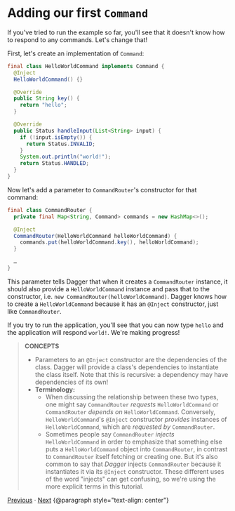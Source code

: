 # Adding our first `Command`

If you've tried to run the example so far, you'll see that it doesn't know how
to respond to any commands. Let's change that!

First, let's create an implementation of `Command`:

```java
final class HelloWorldCommand implements Command {
  @Inject
  HelloWorldCommand() {}

  @Override
  public String key() {
    return "hello";
  }

  @Override
  public Status handleInput(List<String> input) {
    if (!input.isEmpty()) {
      return Status.INVALID;
    }
    System.out.println("world!");
    return Status.HANDLED;
  }
}
```

Now let's add a parameter to `CommandRouter`'s constructor for that command:

```java
final class CommandRouter {
  private final Map<String, Command> commands = new HashMap<>();

  @Inject
  CommandRouter(HelloWorldCommand helloWorldCommand) {
    commands.put(helloWorldCommand.key(), helloWorldCommand);
  }

  …
}
```

This parameter tells Dagger that when it creates a `CommandRouter` instance, it
should also provide a `HelloWorldCommand` instance and pass that to the
constructor, i.e. `new CommandRouter(helloWorldCommand)`. Dagger knows how to
create a `HelloWorldCommand` because it has an `@Inject` constructor, just like
`CommandRouter`.

If you try to run the application, you'll see that you can now type `hello` and
the application will respond `world!`. We're making progress!

> **CONCEPTS**
>
> *   Parameters to an `@Inject` constructor are the dependencies of the class.
>     Dagger will provide a class's dependencies to instantiate the class
>     itself. Note that this is recursive: a dependency may have dependencies of
>     its own!
> *   **Terminology:**
>     *   When discussing the relationship between these two types, one might
>         say `CommandRouter` _requests_ `HelloWorldCommand` or `CommandRouter`
>         _depends on_ `HelloWorldCommand`. Conversely, `HelloWorldCommand`'s
>         `@Inject` constructor _provides_ instances of `HelloWorldCommand`,
>         which are _requested by_ `CommandRouter`.
>     *   Sometimes people say `CommandRouter` _injects_ `HelloWorldCommand` in
>         order to emphasize that something else puts a `HelloWorldCommand`
>         object into `CommandRouter`, in contrast to `CommandRouter` itself
>         fetching or creating one. But it's also common to say that _Dagger_
>         injects `CommandRouter` because it instantiates it via its `@Inject`
>         constructor. These different uses of the word "injects" can get
>         confusing, so we're using the more explicit terms in this tutorial.

[Previous](02-initial-dagger) · [Next](04-depending-on-interface)
{@paragraph style="text-align: center"}
